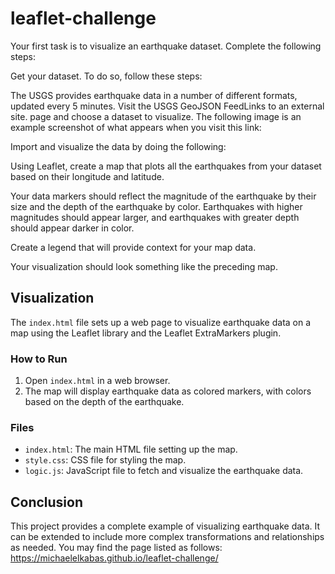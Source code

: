 # leaflet-challenge
Your first task is to visualize an earthquake dataset. Complete the following steps:

Get your dataset. To do so, follow these steps:

The USGS provides earthquake data in a number of different formats, updated every 5 minutes. Visit the USGS GeoJSON FeedLinks to an external site. page and choose a dataset to visualize. The following image is an example screenshot of what appears when you visit this link:

Import and visualize the data by doing the following:

Using Leaflet, create a map that plots all the earthquakes from your dataset based on their longitude and latitude.

Your data markers should reflect the magnitude of the earthquake by their size and the depth of the earthquake by color. Earthquakes with higher magnitudes should appear larger, and earthquakes with greater depth should appear darker in color.

Create a legend that will provide context for your map data.

Your visualization should look something like the preceding map.

## Visualization

The `index.html` file sets up a web page to visualize earthquake data on a map using the Leaflet library and the Leaflet ExtraMarkers plugin.

### How to Run

1. Open `index.html` in a web browser.
2. The map will display earthquake data as colored markers, with colors based on the depth of the earthquake.

### Files

- `index.html`: The main HTML file setting up the map.
- `style.css`: CSS file for styling the map.
- `logic.js`: JavaScript file to fetch and visualize the earthquake data.

## Conclusion

This project provides a complete example of visualizing earthquake data. It can be extended to include more complex transformations and relationships as needed. You may find the page listed as follows: https://michaelelkabas.github.io/leaflet-challenge/
